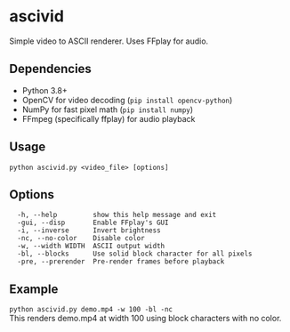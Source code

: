 # ascivid
Simple video to ASCII renderer. Uses FFplay for audio.

## Dependencies
- Python 3.8+
- OpenCV for video decoding (```pip install opencv-python```)
- NumPy for fast pixel math (```pip install numpy```)
- FFmpeg (specifically ffplay) for audio playback

## Usage
```python ascivid.py <video_file> [options]```

## Options
```
  -h, --help         show this help message and exit
  -gui, --disp       Enable FFplay's GUI
  -i, --inverse      Invert brightness
  -nc, --no-color    Disable color
  -w, --width WIDTH  ASCII output width
  -bl, --blocks      Use solid block character for all pixels
  -pre, --prerender  Pre-render frames before playback
```

## Example
```python ascivid.py demo.mp4 -w 100 -bl -nc```<br>
This renders demo.mp4 at width 100 using block characters with no color.

